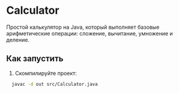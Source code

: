 # Calculator

Простой калькулятор на Java, который выполняет базовые арифметические операции: сложение, вычитание, умножение и деление.

## Как запустить

1. Скомпилируйте проект:

```bash
  javac -d out src/Calculator.java